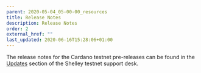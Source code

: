 ```yaml
---
parent: 2020-05-04_05-00-00_resources
title: Release Notes
description: Release Notes
order: 2
external_href: ""
last_updated: 2020-06-16T15:28:06+01:00
---
```

The release notes for the Cardano testnet pre-releases can be found in the [Updates](https://iohk.zendesk.com/hc/en-us/articles/900001197286-Updates) section of the Shelley testnet support desk.